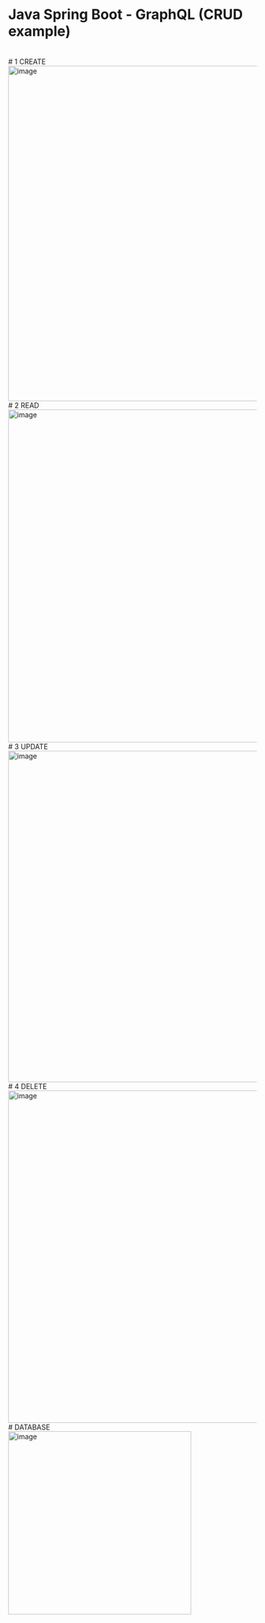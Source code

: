 # Java Spring Boot - GraphQL (CRUD example) 
<br/>
# 1 CREATE
<br/>
<img width="679" alt="image" src="https://github.com/blazerodrigues/JavaSpringBoot_GraphQL/assets/96373227/5942d49f-a16a-45ff-9af1-2374be4e618e">
<br/>
# 2 READ
<br/>
<img width="674" alt="image" src="https://github.com/blazerodrigues/JavaSpringBoot_GraphQL/assets/96373227/fe9862c1-28d0-4d47-a4bd-82d6a4e73e36">
<br/>
# 3 UPDATE
<br/>
<img width="671" alt="image" src="https://github.com/blazerodrigues/JavaSpringBoot_GraphQL/assets/96373227/3953ae67-efac-44f5-af46-f2244a8c1ba9">
<br/>
# 4 DELETE
<br/>
<img width="673" alt="image" src="https://github.com/blazerodrigues/JavaSpringBoot_GraphQL/assets/96373227/3aed5498-9dc2-4621-8cce-853113fdfc16">
<br/>
# DATABASE
<br/>
<img width="371" alt="image" src="https://github.com/blazerodrigues/JavaSpringBoot_GraphQL/assets/96373227/a62dbd9d-653e-4091-9a52-37bd52dbb3de">
<br/>
